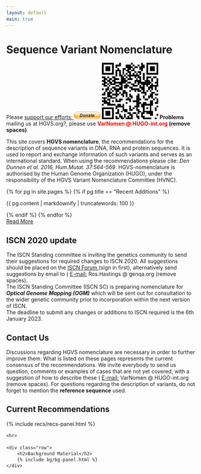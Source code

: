 ```yaml
---
layout: default
main: true
---
```


<div class="jumbotron">
    <div class="container">
        <h1>Sequence Variant Nomenclature</h1>
        <div class="carousel">
            <div>
                <p>
                    Please <a href='https://www.paypal.com/donate/?hosted_button_id=DHJVLF3Z2TA2U' target='\_blank'>support our efforts: <img height='20px' src='/assets/donate.gif'></img></a> <img height='150px' src='/assets/GVdonationQRcode.png'></img> <b>Problems</b> mailing us at HGVS.org?, please use <b><font color="red"> VarNomen @ HUGO-int.org</font> (remove spaces)</b>.
                </p>
            </div>
            <div>
                <p>
                    This site covers <b>HGVS nomenclature</b>, the recommendations for the description of sequence variants in DNA, RNA and protein sequences. It is used to report and exchange information of such variants  and serves as an international standard. When using the recommendations please cite: <i>Den Dunnen et al. 2016, Hum.Mutat. 37:564-569<a href='http://onlinelibrary.wiley.com/doi/10.1002/humu.22981/abstract' target='_blank'></a></i>. HGVS-nomenclature is authorised by the Human Genome Organization (HUGO), under the responsibility of the HGVS Variant Nomenclature Committee (HVNC).
                </p>
            </div>
            <div>
                {% for pg in site.pages %}
                    {% if pg.title == "Recent Additions" %}
                        <p>{{ pg.content | markdownify | truncatewords: 100 }}</p>
                    {% endif %}
                {% endfor %}
                <div>
                    <a href="{{ site.baseurl}}/recent" class="btn btn-md btn-warning pull-right">Read More</a>
                </div>
            </div>
            <div>
                <h2>ISCN 2020 update</h2>
                <p>
                The ISCN Standing committee is inviting the genetics community to send their suggestions for required changes to ISCN 2020. All suggestions should be placed on the <a href='https://iscn.karger.com' target='_blank'>ISCN Forum </a> (sign in first), alternatively send suggestions by email to (<span class="glyphicon glyphicon-envelope"></span> <u>E-mail:</u> Ros.Hastings @ genqa.org (remove spaces). <br>The ISCN Standing Committee (ISCN SC) is preparing nomenclature for <b><i>Optical Genome Mapping (OGM)</i></b> which will be sent out for consultation to the wider genetic community prior to incorporation within the next version of ISCN.<br>The deadline to submit any changes or additions to ISCN required is the 6th January 2023.
                </p>
            </div>
            <div>
                <h2>Contact Us</h2>
                <p>
                Discussions regarding HGVS nomenclature are necessary in order to further improve them. What is listed on these pages represents the current consensus of the recommendations. We invite everybody to send us question, comments or examples of cases that are not yet covered, with a suggestion of how to describe these (<span class="glyphicon glyphicon-envelope"></span> <u>E-mail:</u> VarNomen @ HUGO-int.org (remove spaces). For questions regarding the description of variants, do not forget to mention the <b>reference sequence</b> used.
                </p>
            </div>
        </div>
    </div>
</div>

<div class="container">
    <div class="row">
        <h2>Current Recommendations</h2>
        {% include recs/recs-panel.html %}
    </div>

    <hr>
    
    <div class="row">
        <h2>Background Material</h2>
        {% include bg/bg-panel.html %}
    </div>

</div>
